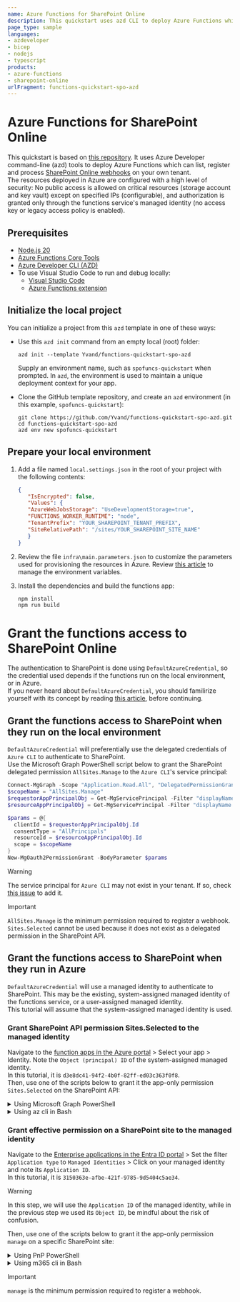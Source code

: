 ```yaml
---
name: Azure Functions for SharePoint Online
description: This quickstart uses azd CLI to deploy Azure Functions which can connect to your own SharePoint Online tenant.
page_type: sample
languages:
- azdeveloper
- bicep
- nodejs
- typescript
products:
- azure-functions
- sharepoint-online
urlFragment: functions-quickstart-spo-azd
---
```


# Azure Functions for SharePoint Online

This quickstart is based on [this repository](https://github.com/Azure-Samples/functions-quickstart-typescript-azd). It uses Azure Developer command-line (azd) tools to deploy Azure Functions which can list, register and process [SharePoint Online webhooks](https://learn.microsoft.com/sharepoint/dev/apis/webhooks/overview-sharepoint-webhooks) on your own tenant.  
The resources deployed in Azure are configured with a high level of security: No public access is allowed on critical resources (storage account and key vault) except on specified IPs (configurable), and authorization is granted only through the functions service's managed identity (no access key or legacy access policy is enabled).

## Prerequisites

+ [Node.js 20](https://www.nodejs.org/)
+ [Azure Functions Core Tools](https://learn.microsoft.com/azure/azure-functions/functions-run-local?pivots=programming-language-typescript#install-the-azure-functions-core-tools)
+ [Azure Developer CLI (AZD)](https://learn.microsoft.com/azure/developer/azure-developer-cli/install-azd)
+ To use Visual Studio Code to run and debug locally:
  + [Visual Studio Code](https://code.visualstudio.com/)
  + [Azure Functions extension](https://marketplace.visualstudio.com/items?itemName=ms-azuretools.vscode-azurefunctions)

## Initialize the local project

You can initialize a project from this `azd` template in one of these ways:

+ Use this `azd init` command from an empty local (root) folder:

    ```shell
    azd init --template Yvand/functions-quickstart-spo-azd
    ```

    Supply an environment name, such as `spofuncs-quickstart` when prompted. In `azd`, the environment is used to maintain a unique deployment context for your app.

+ Clone the GitHub template repository, and create an `azd` environment (in this example, `spofuncs-quickstart`):

    ```shell
    git clone https://github.com/Yvand/functions-quickstart-spo-azd.git
    cd functions-quickstart-spo-azd
    azd env new spofuncs-quickstart
    ```

## Prepare your local environment

1. Add a file named `local.settings.json` in the root of your project with the following contents:

   ```json
   {
      "IsEncrypted": false,
      "Values": {
      "AzureWebJobsStorage": "UseDevelopmentStorage=true",
      "FUNCTIONS_WORKER_RUNTIME": "node",
      "TenantPrefix": "YOUR_SHAREPOINT_TENANT_PREFIX",
      "SiteRelativePath": "/sites/YOUR_SHAREPOINT_SITE_NAME"
      }
   }
   ```

1. Review the file `infra\main.parameters.json` to customize the parameters used for provisioning the resources in Azure. Review [this article](https://learn.microsoft.com/en-us/azure/developer/azure-developer-cli/manage-environment-variables) to manage the environment variables.

1. Install the dependencies and build the functions app:

   ```shell
   npm install
   npm run build
   ```

# Grant the functions access to SharePoint Online

The authentication to SharePoint is done using `DefaultAzureCredential`, so the credential used depends if the functions run on the local environment, or in Azure.  
If you never heard about `DefaultAzureCredential`, you should familirize yourself with its concept by reading [this article](https://aka.ms/azsdk/js/identity/credential-chains#use-defaultazurecredential-for-flexibility), before continuing.

## Grant the functions access to SharePoint when they run on the local environment

`DefaultAzureCredential` will preferentially use the delegated credentials of `Azure CLI` to authenticate to SharePoint.  
Use the Microsoft Graph PowerShell script below to grant the SharePoint delegated permission `AllSites.Manage` to the `Azure CLI`'s service principal:

```powershell
Connect-MgGraph -Scope "Application.Read.All", "DelegatedPermissionGrant.ReadWrite.All"
$scopeName = "AllSites.Manage"
$requestorAppPrincipalObj = Get-MgServicePrincipal -Filter "displayName eq 'Microsoft Azure CLI'"
$resourceAppPrincipalObj = Get-MgServicePrincipal -Filter "displayName eq 'Office 365 SharePoint Online'"

$params = @{
  clientId = $requestorAppPrincipalObj.Id
  consentType = "AllPrincipals"
  resourceId = $resourceAppPrincipalObj.Id
  scope = $scopeName
}
New-MgOauth2PermissionGrant -BodyParameter $params
```

> [!WARNING]  
> The service principal for `Azure CLI` may not exist in your tenant. If so, check [this issue](https://github.com/Azure/azure-cli/issues/28628) to add it.

> [!IMPORTANT]  
> `AllSites.Manage` is the minimum permission required to register a webhook.
> `Sites.Selected` cannot be used because it does not exist as a delegated permission in the SharePoint API.

## Grant the functions access to SharePoint when they run in Azure

`DefaultAzureCredential` will use a managed identity to authenticate to SharePoint. This may be the existing, system-assigned managed identity of the functions service, or a user-assigned managed identity.  
This tutorial will assume that the system-assigned managed identity is used.

### Grant SharePoint API permission Sites.Selected to the managed identity

Navigate to the [function apps in the Azure portal](https://portal.azure.com/#blade/HubsExtension/BrowseResourceBlade/resourceType/Microsoft.Web%2Fsites/kind/functionapp) > Select your app > Identity. Note the `Object (principal) ID` of the system-assigned managed identity.  
In this tutorial, it is `d3e8dc41-94f2-4b0f-82ff-ed03c363f0f8`.  
Then, use one of the scripts below to grant it the app-only permission `Sites.Selected` on the SharePoint API:

<details>
  <summary>Using Microsoft Graph PowerShell</summary>

```powershell
Connect-MgGraph -Scope "Application.Read.All", "AppRoleAssignment.ReadWrite.All"
$managedIdentityObjectId = "d3e8dc41-94f2-4b0f-82ff-ed03c363f0f8" # 'Object (principal) ID' of the managed identity
$scopeName = "Sites.Selected"
$resourceAppPrincipalObj = Get-MgServicePrincipal -Filter "displayName eq 'Office 365 SharePoint Online'" # SPO
$targetAppPrincipalAppRole = $resourceAppPrincipalObj.AppRoles | ? Value -eq $scopeName

$appRoleAssignment = @{
    "principalId" = $managedIdentityObjectId
    "resourceId"  = $resourceAppPrincipalObj.Id
    "appRoleId"   = $targetAppPrincipalAppRole.Id
}
New-MgServicePrincipalAppRoleAssignment -ServicePrincipalId $managedIdentityObjectId -BodyParameter $appRoleAssignment | Format-List
```

</details>
   
<details>
  <summary>Using az cli in Bash</summary>

```bash
managedIdentityObjectId="d3e8dc41-94f2-4b0f-82ff-ed03c363f0f8" # 'Object (principal) ID' of the managed identity
resourceServicePrincipalId=$(az ad sp list --query '[].[id]' --filter "displayName eq 'Office 365 SharePoint Online'" -o tsv)
resourceServicePrincipalAppRoleId="$(az ad sp show --id $resourceServicePrincipalId --query "appRoles[?starts_with(value, 'Sites.Selected')].[id]" -o tsv)"

az rest --method POST --uri "https://graph.microsoft.com/v1.0/servicePrincipals/${managedIdentityObjectId}/appRoleAssignments" --headers 'Content-Type=application/json' --body "{ 'principalId': '${managedIdentityObjectId}', 'resourceId': '${resourceServicePrincipalId}', 'appRoleId': '${resourceServicePrincipalAppRoleId}' }"
```

</details>

### Grant effective permission on a SharePoint site to the managed identity

Navigate to the [Enterprise applications in the Entra ID portal](https://entra.microsoft.com/#view/Microsoft_AAD_IAM/StartboardApplicationsMenuBlade/) > Set the filter `Application type` to `Managed Identities` > Click on your managed identity and note its `Application ID`.  
In this tutorial, it is `3150363e-afbe-421f-9785-9d5404c5ae34`.  

> [!WARNING]  
> In this step, we will use the `Application ID` of the managed identity, while in the previous step we used its `Object ID`, be mindful about the risk of confusion.

Then, use one of the scripts below to grant it the app-only permission `manage` on a specific SharePoint site:

<details>
  <summary>Using PnP PowerShell</summary>

[PnP PowerShell](https://pnp.github.io/powershell/cmdlets/Grant-PnPAzureADAppSitePermission.html)

```powershell
Connect-PnPOnline -Url "https://YOUR_SHAREPOINT_TENANT_PREFIX.sharepoint.com/sites/YOUR_SHAREPOINT_SITE_NAME" -Interactive -ClientId "YOUR_PNP_APP_CLIENT_ID"
Grant-PnPAzureADAppSitePermission -AppId "3150363e-afbe-421f-9785-9d5404c5ae34" -DisplayName "YOUR_FUNC_APP_NAME" -Permissions Manage
```

</details>
   
<details>
  <summary>Using m365 cli in Bash</summary>

[m365 cli](https://pnp.github.io/cli-microsoft365/cmd/spo/site/site-apppermission-add/)

```bash
targetapp="3150363e-afbe-421f-9785-9d5404c5ae34"
siteUrl="https://YOUR_SHAREPOINT_TENANT_PREFIX.sharepoint.com/sites/YOUR_SHAREPOINT_SITE_NAME"
m365 spo site apppermission add --appId $targetapp --permission manage --siteUrl $siteUrl
```

</details>

> [!IMPORTANT]  
> `manage` is the minimum permission required to register a webhook.
